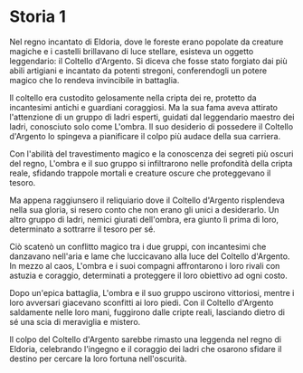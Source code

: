 # Storia 1
Nel regno incantato di Eldoria, dove le foreste erano popolate da creature magiche e i castelli brillavano di luce stellare, esisteva un oggetto leggendario: il Coltello d'Argento. Si diceva che fosse stato forgiato dai più abili artigiani e incantato da potenti stregoni, conferendogli un potere magico che lo rendeva invincibile in battaglia.

Il coltello era custodito gelosamente nella cripta dei re, protetto da incantesimi antichi e guardiani coraggiosi. Ma la sua fama aveva attirato l'attenzione di un gruppo di ladri esperti, guidati dal leggendario maestro dei ladri, conosciuto solo come L'ombra. Il suo desiderio di possedere il Coltello d'Argento lo spingeva a pianificare il colpo più audace della sua carriera.



Con l'abilità del travestimento magico e la conoscenza dei segreti più oscuri del regno, L'ombra e il suo gruppo si infiltrarono nelle profondità della cripta reale, sfidando trappole mortali e creature oscure che proteggevano il tesoro.

Ma appena raggiunsero il reliquiario dove il Coltello d'Argento risplendeva nella sua gloria, si resero conto che non erano gli unici a desiderarlo. Un altro gruppo di ladri, nemici giurati dell'ombra, era giunto lì prima di loro, determinato a sottrarre il tesoro per sé.



Ciò scatenò un conflitto magico tra i due gruppi, con incantesimi che danzavano nell'aria e lame che luccicavano alla luce del Coltello d'Argento. In mezzo al caos, L'ombra e i suoi compagni affrontarono i loro rivali con astuzia e coraggio, determinati a proteggere il loro obiettivo ad ogni costo.

Dopo un'epica battaglia, L'ombra e il suo gruppo uscirono vittoriosi, mentre i loro avversari giacevano sconfitti ai loro piedi. Con il Coltello d'Argento saldamente nelle loro mani, fuggirono dalle cripte reali, lasciando dietro di sé una scia di meraviglia e mistero.



Il colpo del Coltello d'Argento sarebbe rimasto una leggenda nel regno di Eldoria, celebrando l'ingegno e il coraggio dei ladri che osarono sfidare il destino per cercare la loro fortuna nell'oscurità.





